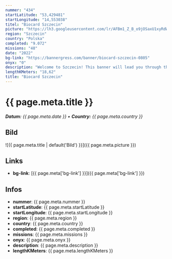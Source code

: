 ```yaml
---
nummer: "434"
startLatitude: "53,429481"
startLongitude: "14,553038"
titel: "Biocard Szczecin"
picture: "https://lh3.googleusercontent.com/lr/AFBm1_Z_B_o9jOSaxU1xyRdWdaKOECYeCxq6bL-fl54qLOD_Yt_TJo-SZGDeN6Hv7ogzxiRl_cF0L1NVb2jpTAiHwxBJIzXFqoH4yOGEMBRkgOgyTFSPOGWHtVP_SW4mWjdAPwJgqYaiw20P7LfrDYBJvVJHSn4-e4v1Y4qbgwda6izq0vh_GOyhZKC_CNE8OdvZydMRq_2wYguPfdZ-XOyeryJ9UhBpcHvGoZ9bJmX4G42XE4fVfnhLElvlpEAyNXC2xxGpZ_zGnSNzB0wi0HW6ce6RPnG9RCWxg0EdVEN52R37JYkT6Ja3YfONpTvTU9df70016O3y7_qz7I3RvG5C3ZvntPXhl5WabW43q0EMeIFdLUaoyG_pcuJxrqO3iCf6WfZb31JJsO_vf9kmBHkf8rIfCLpLyYwgd55MX7QMjMT8M6DE5pZYLbhtG9nfHYPJPkAnzt8LU_N9TjCulw6IIDhvxJXui2NAZgIklrcvu9faiZb0EA8PjZpeXMXVTBm7jLmYVmYvUu8iewpl29q_IRG67pANyOi6JcFhZJJVOWh161GcMjXTDtnnsTpJnuYdzY3tJoFfNYi0HDJ5vxe8hh5aWdsgozbXsGMNaTZUKaM2Wo2CzYXjeJQMPXUANwQC69lDyBJyHjD-rWx38iSyrUDf_yEqNfhIQftM5-QjmhMKdHhH0XuS_uS_LIFtSCIIxe1GrXuSAsl-EKMHLYJCm28QjCToohS0xsifOAN60i0F9MCznA2CanVvoVaX5RPmoXjidRaqbOELodDk-cay5dvKXOuD5W8uD5x5f7S2i1MIkiOGhkQUuq23KtnX1os1zm7rPLJ78FpLzsGpz8dm8dp28foVVYQkJP8o68RrjDaelE9Xh05YGhpraT8eggGZiQuf2tle"
region: "Szczecin"
country: "Polska"
completed: "9.072"
missions: "48"
date: "2022"
bg-link: "https://bannergress.com/banner/biocard-szczecin-0805"
onyx: "0"
description: "Welcome to Szczecin! This banner will lead you through the city's most famous highlights. Complete it to earn a biocard depicting the statue of the Seaman."
lengthKMeters: "18,62"
title: "Biocard Szczecin"
---
```


# {{ page.meta.title }}
_**Datum:** {{ page.meta.date }} • **Country:** {{ page.meta.country }}_

## Bild
![{{ page.meta.title | default('Bild') }}]({{ page.meta.picture }})

## Links
- **bg-link**: [{{ page.meta['bg-link'] }}]({{ page.meta['bg-link'] }})

## Infos
- **nummer**: {{ page.meta.nummer }}
- **startLatitude**: {{ page.meta.startLatitude }}
- **startLongitude**: {{ page.meta.startLongitude }}
- **region**: {{ page.meta.region }}
- **country**: {{ page.meta.country }}
- **completed**: {{ page.meta.completed }}
- **missions**: {{ page.meta.missions }}
- **onyx**: {{ page.meta.onyx }}
- **description**: {{ page.meta.description }}
- **lengthKMeters**: {{ page.meta.lengthKMeters }}

